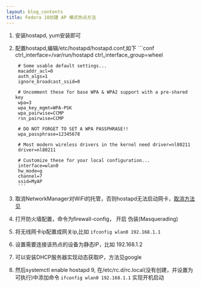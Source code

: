 ```yaml
---
layout: blog_contents
title: Fedora 18创建 AP 模式热点方法
---
```


1. 安装hostapd, yum安装即可
2. 配置hostapd,编辑/etc/hostapd/hostapd.conf,如下
        ```conf
        ctrl_interface=/var/run/hostapd
        ctrl_interface_group=wheel

        # Some usable default settings...
        macaddr_acl=0
        auth_algs=1
        ignore_broadcast_ssid=0

        # Uncomment these for base WPA & WPA2 support with a pre-shared key
        wpa=3
        wpa_key_mgmt=WPA-PSK
        wpa_pairwise=CCMP
        rsn_pairwise=CCMP

        # DO NOT FORGET TO SET A WPA PASSPHRASE!!
        wpa_passphrase=12345678

        # Most modern wireless drivers in the kernel need driver=nl80211
        driver=nl80211

        # Customize these for your local configuration...
        interface=wlan0
        hw_mode=g
        channel=7
        ssid=MyAP
        ```

3. 取消NetworkManager对WiFi的托管，否则hostapd无法启动网卡，[取消方法见](https://wiki.archlinux.org/index.php/Software_Access_Point#NetworkManager_is_interfering)
4. 打开防火墙配置，命令为firewall-config， 开启 伪装(Masquerading)
5. 将无线网卡ip配置成网关ip,比如 `ifconfig wlan0 192.168.1.1`
6. 设置需要连接该热点的设备为静态IP，比如 192.168.1.2
7. 可以安装DHCP服务器实现动态获取IP，方法见google
8. 然后systemctl enable hostapd
9, 在/etc/rc.d/rc.local(没有创建，并设置为可执行)中添加命令 `ifconfig wlan0 192.168.1.1` 实现开机启动
